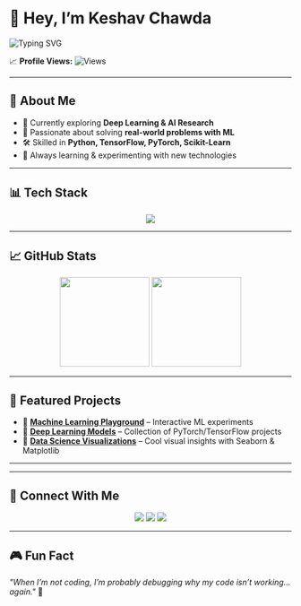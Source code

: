 # 👋 Hey, I’m Keshav Chawda  
![Typing SVG](https://readme-typing-svg.demolab.com?font=Fira+Code&weight=500&size=24&pause=1000&color=00F7FF&center=true&vCenter=true&width=600&lines=AI+%26+Deep+Learning+Enthusiast;I+train+machines+to+think+%F0%9F%A4%96;Always+learning+new+things+%F0%9F%93%9A)

📈 **Profile Views:** ![Views](https://komarev.com/ghpvc/?username=ketchuphere&color=blue)  

---

## 🧠 About Me  
- 🔭 Currently exploring **Deep Learning & AI Research**  
- 🧩 Passionate about solving **real-world problems with ML**  
- 🛠 Skilled in **Python, TensorFlow, PyTorch, Scikit-Learn**  
- 🎯 Always learning & experimenting with new technologies  

---

## 📊 Tech Stack  
<p align="center">
  <img src="https://skillicons.dev/icons?i=python,tensorflow,pytorch,sklearn,matplotlib,seaborn,git,github,vscode" />
</p>

---

## 📈 GitHub Stats  
<p align="center">
  <img src="https://github-readme-stats.vercel.app/api?username=ketchuphere&show_icons=true&theme=radical" height="160" />
  <img src="https://github-readme-stats.vercel.app/api/top-langs/?username=ketchuphere&layout=compact&theme=radical" height="160" />
</p>

---

## 🚀 Featured Projects  
- 🔹 [**Machine Learning Playground**](#) – Interactive ML experiments  
- 🔹 [**Deep Learning Models**](#) – Collection of PyTorch/TensorFlow projects  
- 🔹 [**Data Science Visualizations**](#) – Cool visual insights with Seaborn & Matplotlib  

---

---

## 🔗 Connect With Me  
<p align="center">
  <a href="https://www.kaggle.com/keshavchawda" img src="https://img.shields.io/badge/Kaggle-20BEFF?style=for-the-badge&logo=kaggle&logoColor=white" /></a>
  <a href="https://leetcode.com/u/ketchup__/"><img src="https://img.shields.io/badge/LeetCode-FFA116?style=for-the-badge&logo=leetcode&logoColor=white" /></a>
  <a href="mailto:ketchupirl@gmail.com"><img src="https://img.shields.io/badge/Gmail-D14836?style=for-the-badge&logo=gmail&logoColor=white" /></a>
  <a href="https://www.linkedin.com/in/keshav-chawda-471a54275/"><img src="https://img.shields.io/badge/LinkedIn-0077B5?style=for-the-badge&logo=linkedin&logoColor=white" /></a>
</p>

---

## 🎮 Fun Fact  
*"When I’m not coding, I’m probably debugging why my code isn’t working… again."* 🐞  
